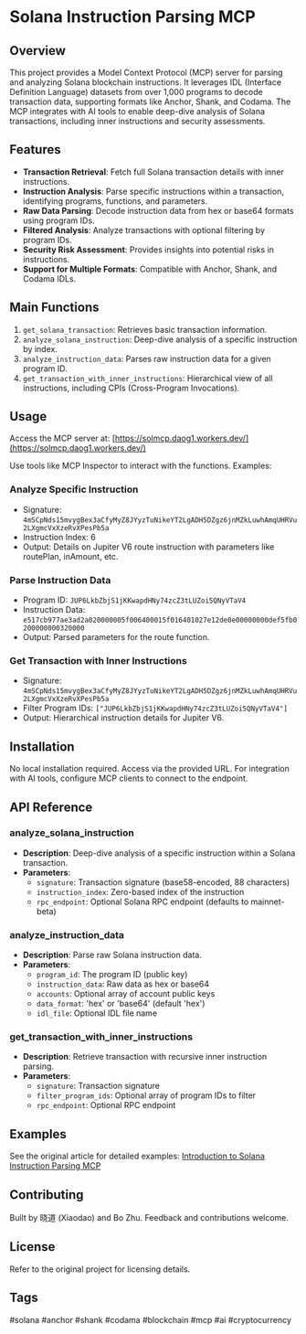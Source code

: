 # Solana Instruction Parsing MCP

## Overview

This project provides a Model Context Protocol (MCP) server for parsing and analyzing Solana blockchain instructions. It leverages IDL (Interface Definition Language) datasets from over 1,000 programs to decode transaction data, supporting formats like Anchor, Shank, and Codama. The MCP integrates with AI tools to enable deep-dive analysis of Solana transactions, including inner instructions and security assessments.

## Features

- **Transaction Retrieval**: Fetch full Solana transaction details with inner instructions.
- **Instruction Analysis**: Parse specific instructions within a transaction, identifying programs, functions, and parameters.
- **Raw Data Parsing**: Decode instruction data from hex or base64 formats using program IDs.
- **Filtered Analysis**: Analyze transactions with optional filtering by program IDs.
- **Security Risk Assessment**: Provides insights into potential risks in instructions.
- **Support for Multiple Formats**: Compatible with Anchor, Shank, and Codama IDLs.

## Main Functions

1. `get_solana_transaction`: Retrieves basic transaction information.
2. `analyze_solana_instruction`: Deep-dive analysis of a specific instruction by index.
3. `analyze_instruction_data`: Parses raw instruction data for a given program ID.
4. `get_transaction_with_inner_instructions`: Hierarchical view of all instructions, including CPIs (Cross-Program Invocations).

## Usage

Access the MCP server at: [https://solmcp.daog1.workers.dev/](https://solmcp.daog1.workers.dev/)

Use tools like MCP Inspector to interact with the functions. Examples:

### Analyze Specific Instruction
- Signature: `4mSCpNds15mvygBex3aCfyMyZ8JYyzTuNikeYT2LgADH5DZgz6jnMZkLuwhAmqUHRVu2LXgmcVxXzeRvXPesPb5a`
- Instruction Index: 6
- Output: Details on Jupiter V6 route instruction with parameters like routePlan, inAmount, etc.

### Parse Instruction Data
- Program ID: `JUP6LkbZbjS1jKKwapdHNy74zcZ3tLUZoi5QNyVTaV4`
- Instruction Data: `e517cb977ae3ad2a020000005f006400015f016401027e12de0e00000000def5fb0200000000320000`
- Output: Parsed parameters for the route function.

### Get Transaction with Inner Instructions
- Signature: `4mSCpNds15mvygBex3aCfyMyZ8JYyzTuNikeYT2LgADH5DZgz6jnMZkLuwhAmqUHRVu2LXgmcVxXzeRvXPesPb5a`
- Filter Program IDs: `["JUP6LkbZbjS1jKKwapdHNy74zcZ3tLUZoi5QNyVTaV4"]`
- Output: Hierarchical instruction details for Jupiter V6.

## Installation

No local installation required. Access via the provided URL. For integration with AI tools, configure MCP clients to connect to the endpoint.

## API Reference

### analyze_solana_instruction
- **Description**: Deep-dive analysis of a specific instruction within a Solana transaction.
- **Parameters**:
  - `signature`: Transaction signature (base58-encoded, 88 characters)
  - `instruction_index`: Zero-based index of the instruction
  - `rpc_endpoint`: Optional Solana RPC endpoint (defaults to mainnet-beta)

### analyze_instruction_data
- **Description**: Parse raw Solana instruction data.
- **Parameters**:
  - `program_id`: The program ID (public key)
  - `instruction_data`: Raw data as hex or base64
  - `accounts`: Optional array of account public keys
  - `data_format`: 'hex' or 'base64' (default 'hex')
  - `idl_file`: Optional IDL file name

### get_transaction_with_inner_instructions
- **Description**: Retrieve transaction with recursive inner instruction parsing.
- **Parameters**:
  - `signature`: Transaction signature
  - `filter_program_ids`: Optional array of program IDs to filter
  - `rpc_endpoint`: Optional RPC endpoint

## Examples

See the original article for detailed examples: [Introduction to Solana Instruction Parsing MCP](https://dev.to/xiaodao/introduction-to-solana-instruction-parsing-mcp-1mk6)

## Contributing

Built by 晓道 (Xiaodao) and Bo Zhu. Feedback and contributions welcome.

## License

Refer to the original project for licensing details.

## Tags

#solana #anchor #shank #codama #blockchain #mcp #ai #cryptocurrency
